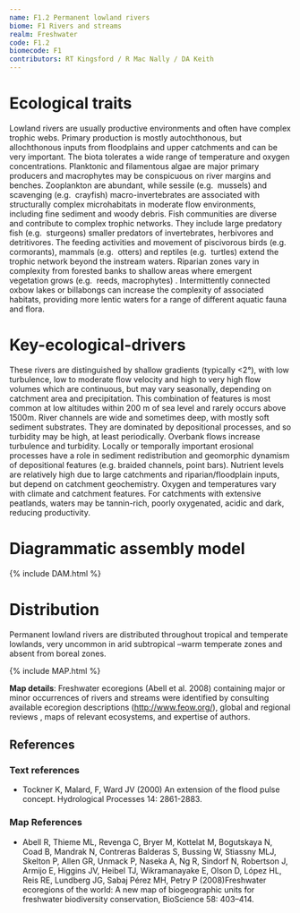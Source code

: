 ```yaml
---
name: F1.2 Permanent lowland rivers
biome: F1 Rivers and streams
realm: Freshwater
code: F1.2
biomecode: F1
contributors: RT Kingsford / R Mac Nally / DA Keith
---
```


# Ecological traits

Lowland rivers are usually productive environments and often have complex trophic webs. Primary production is mostly autochthonous, but allochthonous inputs from floodplains and upper catchments and can be very important.  The biota tolerates a wide range of temperature and oxygen concentrations. Planktonic and filamentous algae are major primary producers and macrophytes may be conspicuous on river margins and benches. Zooplankton are abundant, while sessile (e.g.  mussels) and scavenging (e.g.  crayfish) macro-invertebrates are associated with structurally complex microhabitats in moderate flow environments, including fine sediment and woody debris.  Fish communities are diverse and contribute to complex trophic networks. They include large predatory fish (e.g.  sturgeons) smaller predators of invertebrates, herbivores and detritivores. The feeding activities and movement of piscivorous  birds (e.g.  cormorants),  mammals (e.g.  otters) and reptiles (e.g.  turtles) extend the trophic network beyond the instream waters. Riparian zones vary in complexity from forested banks to shallow areas where emergent vegetation grows (e.g.  reeds, macrophytes) . Intermittently connected oxbow lakes or billabongs can increase the complexity of associated habitats, providing more lentic waters for a range of different aquatic fauna and flora.

# Key-ecological-drivers

These rivers are distinguished by shallow gradients (typically <2°), with low turbulence, low to moderate flow velocity and high to very high flow volumes which are continuous, but may vary seasonally, depending on catchment area and precipitation. This combination of features is most common at low altitudes within 200 m of sea level and rarely occurs above 1500m. River channels are wide and sometimes deep, with mostly soft sediment substrates. They are dominated by depositional processes, and so turbidity may be high, at least periodically. Overbank flows increase turbulence and turbidity. Locally or temporally important erosional processes have a role in sediment redistribution and geomorphic dynamism of depositional features (e.g. braided channels, point bars). Nutrient levels are relatively high due to large catchments and riparian/floodplain inputs, but depend on catchment geochemistry. Oxygen and temperatures vary with climate and catchment features. For catchments with extensive peatlands, waters may be tannin-rich, poorly oxygenated, acidic and dark, reducing productivity.

# Diagrammatic assembly model

{% include DAM.html %}

# Distribution

Permanent lowland rivers are distributed throughout tropical and temperate lowlands, very uncommon in arid subtropical –warm temperate zones and absent from boreal zones.

{% include MAP.html %}

**Map details**: Freshwater ecoregions (Abell et al. 2008) containing major or minor occurrences of rivers and streams were identified by consulting available ecoregion descriptions (http://www.feow.org/),  global and regional reviews , maps of relevant ecosystems, and expertise of authors.

## References

### Text references

* Tockner K, Malard, F, Ward JV (2000) An extension of the flood pulse concept. Hydrological Processes 14: 2861-2883.

### Map References

* Abell R, Thieme ML, Revenga C, Bryer M, Kottelat M, Bogutskaya N, Coad B, Mandrak N, Contreras Balderas S, Bussing W, Stiassny MLJ, Skelton P, Allen GR, Unmack P, Naseka A, Ng R, Sindorf N, Robertson J, Armijo E, Higgins JV, Heibel TJ, Wikramanayake E, Olson D, López HL, Reis RE, Lundberg JG, Sabaj Pérez MH, Petry P (2008)Freshwater ecoregions of the world: A new map of biogeographic units for freshwater biodiversity conservation, BioScience 58: 403–414.
